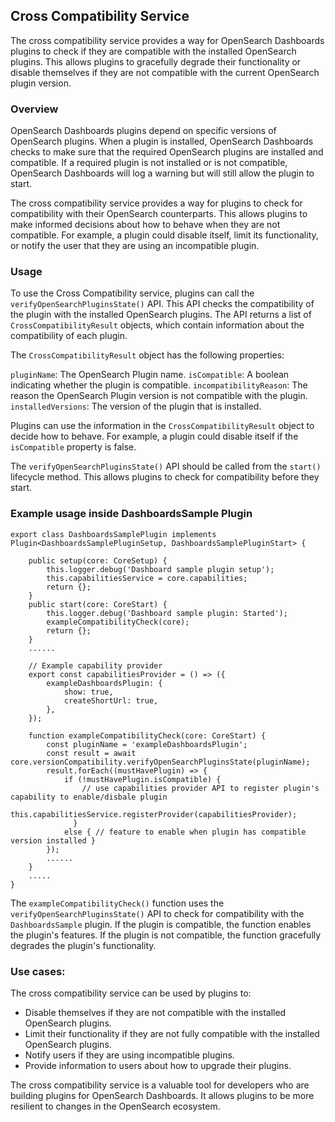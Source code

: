 ## Cross Compatibility Service

The cross compatibility service provides a way for OpenSearch Dashboards plugins to check if they are compatible with the installed OpenSearch plugins. This allows plugins to gracefully degrade their functionality or disable themselves if they are not compatible with the current OpenSearch plugin version.

### Overview

OpenSearch Dashboards plugins depend on specific versions of OpenSearch plugins. When a plugin is installed, OpenSearch Dashboards checks to make sure that the required OpenSearch plugins are installed and compatible. If a required plugin is not installed or is not compatible, OpenSearch Dashboards will log a warning but will still allow the plugin to start.

The cross compatibility service provides a way for plugins to check for compatibility with their OpenSearch counterparts. This allows plugins to make informed decisions about how to behave when they are not compatible. For example, a plugin could disable itself, limit its functionality, or notify the user that they are using an incompatible plugin.

### Usage

To use the Cross Compatibility service, plugins can call the `verifyOpenSearchPluginsState()` API. This API checks the compatibility of the plugin with the installed OpenSearch plugins. The API returns a list of `CrossCompatibilityResult` objects, which contain information about the compatibility of each plugin.

The `CrossCompatibilityResult` object has the following properties:

`pluginName`: The OpenSearch Plugin name.
`isCompatible`: A boolean indicating whether the plugin is compatible.
`incompatibilityReason`: The reason the OpenSearch Plugin version is not compatible with the plugin.
`installedVersions`: The version of the plugin that is installed.

Plugins can use the information in the `CrossCompatibilityResult` object to decide how to behave. For example, a plugin could disable itself if the `isCompatible` property is false.

The `verifyOpenSearchPluginsState()` API should be called from the `start()` lifecycle method. This allows plugins to check for compatibility before they start.

### Example usage inside DashboardsSample Plugin

```
export class DashboardsSamplePlugin implements Plugin<DashboardsSamplePluginSetup, DashboardsSamplePluginStart> {

    public setup(core: CoreSetup) {
        this.logger.debug('Dashboard sample plugin setup');
        this.capabilitiesService = core.capabilities;
        return {};
    }
    public start(core: CoreStart) {
        this.logger.debug('Dashboard sample plugin: Started');
        exampleCompatibilityCheck(core);
        return {};
    }
    ......

    // Example capability provider
    export const capabilitiesProvider = () => ({
        exampleDashboardsPlugin: {
            show: true,
            createShortUrl: true,
        },
    });

    function exampleCompatibilityCheck(core: CoreStart) {
        const pluginName = 'exampleDashboardsPlugin';
        const result = await core.versionCompatibility.verifyOpenSearchPluginsState(pluginName);
        result.forEach((mustHavePlugin) => {
            if (!mustHavePlugin.isCompatible) {
                // use capabilities provider API to register plugin's capability to enable/disbale plugin
                this.capabilitiesService.registerProvider(capabilitiesProvider);
              }
            else { // feature to enable when plugin has compatible version installed }
        });
        ......
    }
    .....
}

```
The `exampleCompatibilityCheck()` function uses the `verifyOpenSearchPluginsState()` API to check for compatibility with the `DashboardsSample` plugin. If the plugin is compatible, the function enables the plugin's features. If the plugin is not compatible, the function gracefully degrades the plugin's functionality.

### Use cases:

The cross compatibility service can be used by plugins to:

* Disable themselves if they are not compatible with the installed OpenSearch plugins.
* Limit their functionality if they are not fully compatible with the installed OpenSearch plugins.
* Notify users if they are using incompatible plugins.
* Provide information to users about how to upgrade their plugins.

The cross compatibility service is a valuable tool for developers who are building plugins for OpenSearch Dashboards. It allows plugins to be more resilient to changes in the OpenSearch ecosystem.